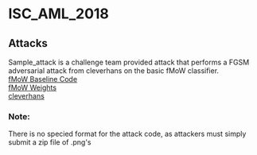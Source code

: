 # ISC_AML_2018

## Attacks
Sample_attack is a challenge team provided attack that performs a FGSM adversarial attack from cleverhans on the basic fMoW classifier.  
[fMoW Baseline Code](https://github.com/fMoW/baseline)   
[fMoW Weights](https://github.com/fMoW/baseline/releases)  
[cleverhans](https://github.com/tensorflow/cleverhans)

### Note:   
There is no specied format for the attack code, as attackers must simply submit a zip file of .png's


